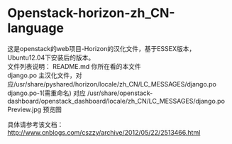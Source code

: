 Openstack-horizon-zh_CN-language
================================
这是openstack的web项目-Horizon的汉化文件，基于ESSEX版本，Ubuntu12.04下安装后的版本。   
文件列表说明：
README.md 你所在看的本文件   
django.po 主汉化文件，对应/usr/share/pyshared/horizon/locale/zh_CN/LC_MESSAGES/django.po   
django.po-1(需重命名) 对应 /usr/share/openstack-dashboard/openstack_dashboard/locale/zh_CN/LC_MESSAGES/django.po   
Preview.jpg 预览图    

具体请参考该文档：http://www.cnblogs.com/cszzy/archive/2012/05/22/2513466.html